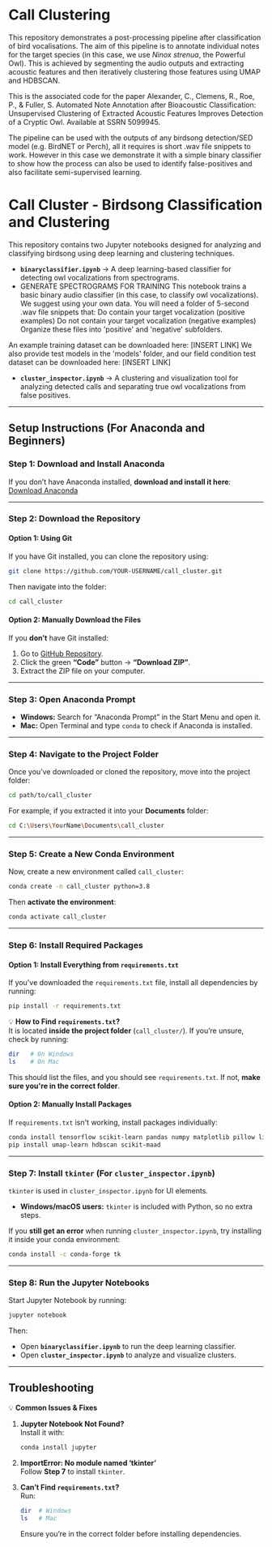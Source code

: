 # Call Clustering

This repository demonstrates a post-processing pipeline after classification of bird vocalisations. The aim of this pipeline is to annotate individual notes for the target species (in this case, we use _Ninox strenua_, the Powerful Owl). This is achieved by segmenting the audio outputs and extracting acoustic features and then iteratively clustering those features using UMAP and HDBSCAN.

This is the associated code for the paper Alexander, C., Clemens, R., Roe, P., & Fuller, S. Automated Note Annotation after Bioacoustic Classification: Unsupervised Clustering of Extracted Acoustic Features Improves Detection of a Cryptic Owl. Available at SSRN 5099945.

The pipeline can be used with the outputs of any birdsong detection/SED model (e.g. BirdNET or Perch), all it requires is short .wav file snippets to work. However in this case we demonstrate it with a simple binary classifier to show how the process can also be used to identify false-positives and also facilitate semi-supervised learning. 

# **Call Cluster - Birdsong Classification and Clustering**

This repository contains two Jupyter notebooks designed for analyzing and classifying birdsong using deep learning and clustering techniques.

- **`binaryclassifier.ipynb`** → A deep learning-based classifier for detecting owl vocalizations from spectrograms.
- GENERATE SPECTROGRAMS FOR TRAINING
This notebook trains a basic binary audio classifier (in this case, to classify owl vocalizations).
We suggest using your own data. You will need a folder of 5-second .wav file snippets that:
Do contain your target vocalization (positive examples)
Do not contain your target vocalization (negative examples)
Organize these files into 'positive' and 'negative' subfolders.

An example training dataset can be downloaded here: [INSERT LINK]
We also provide test models in the 'models' folder, and our field condition test dataset 
can be downloaded here: [INSERT LINK]

- **`cluster_inspector.ipynb`** → A clustering and visualization tool for analyzing detected calls and separating true owl vocalizations from false positives.

---

## **Setup Instructions (For Anaconda and Beginners)**

### **Step 1: Download and Install Anaconda**
If you don’t have Anaconda installed, **download and install it here**:  
[Download Anaconda](https://www.anaconda.com/products/distribution)

---

### **Step 2: Download the Repository**
#### **Option 1: Using Git**
If you have Git installed, you can clone the repository using:

```bash
git clone https://github.com/YOUR-USERNAME/call_cluster.git
```

Then navigate into the folder:

```bash
cd call_cluster
```

#### **Option 2: Manually Download the Files**
If you **don’t** have Git installed:
1. Go to [GitHub Repository](https://github.com/YOUR-USERNAME/call_cluster).
2. Click the green **“Code”** button → **“Download ZIP”**.
3. Extract the ZIP file on your computer.

---

### **Step 3: Open Anaconda Prompt**
- **Windows:** Search for “Anaconda Prompt” in the Start Menu and open it.  
- **Mac:** Open Terminal and type `conda` to check if Anaconda is installed.

---

### **Step 4: Navigate to the Project Folder**
Once you’ve downloaded or cloned the repository, move into the project folder:

```bash
cd path/to/call_cluster
```

For example, if you extracted it into your **Documents** folder:

```bash
cd C:\Users\YourName\Documents\call_cluster
```

---

### **Step 5: Create a New Conda Environment**
Now, create a new environment called `call_cluster`:

```bash
conda create -n call_cluster python=3.8
```

Then **activate the environment**:

```bash
conda activate call_cluster
```

---

### **Step 6: Install Required Packages**
#### **Option 1: Install Everything from `requirements.txt`**
If you've downloaded the `requirements.txt` file, install all dependencies by running:

```bash
pip install -r requirements.txt
```

💡 **How to Find `requirements.txt`?**  
It is located **inside the project folder** (`call_cluster/`). If you’re unsure, check by running:

```bash
dir   # On Windows
ls    # On Mac
```

This should list the files, and you should see `requirements.txt`. If not, **make sure you're in the correct folder**.

#### **Option 2: Manually Install Packages**
If `requirements.txt` isn't working, install packages individually:

```bash
conda install tensorflow scikit-learn pandas numpy matplotlib pillow librosa soundfile sounddevice
pip install umap-learn hdbscan scikit-maad
```

---

### **Step 7: Install `tkinter` (For `cluster_inspector.ipynb`)**
`tkinter` is used in `cluster_inspector.ipynb` for UI elements.

- **Windows/macOS users:** `tkinter` is included with Python, so no extra steps.

If you **still get an error** when running `cluster_inspector.ipynb`, try installing it inside your conda environment:

```bash
conda install -c conda-forge tk
```

---

### **Step 8: Run the Jupyter Notebooks**
Start Jupyter Notebook by running:

```bash
jupyter notebook
```

Then:
- Open **`binaryclassifier.ipynb`** to run the deep learning classifier.
- Open **`cluster_inspector.ipynb`** to analyze and visualize clusters.

---

## **Troubleshooting**
💡 **Common Issues & Fixes**
1. **Jupyter Notebook Not Found?**  
   Install it with:
   ```bash
   conda install jupyter
   ```

2. **ImportError: No module named ‘tkinter’**  
   Follow **Step 7** to install `tkinter`.

3. **Can’t Find `requirements.txt`?**  
   Run:
   ```bash
   dir  # Windows
   ls   # Mac
   ```
   Ensure you’re in the correct folder before installing dependencies.

